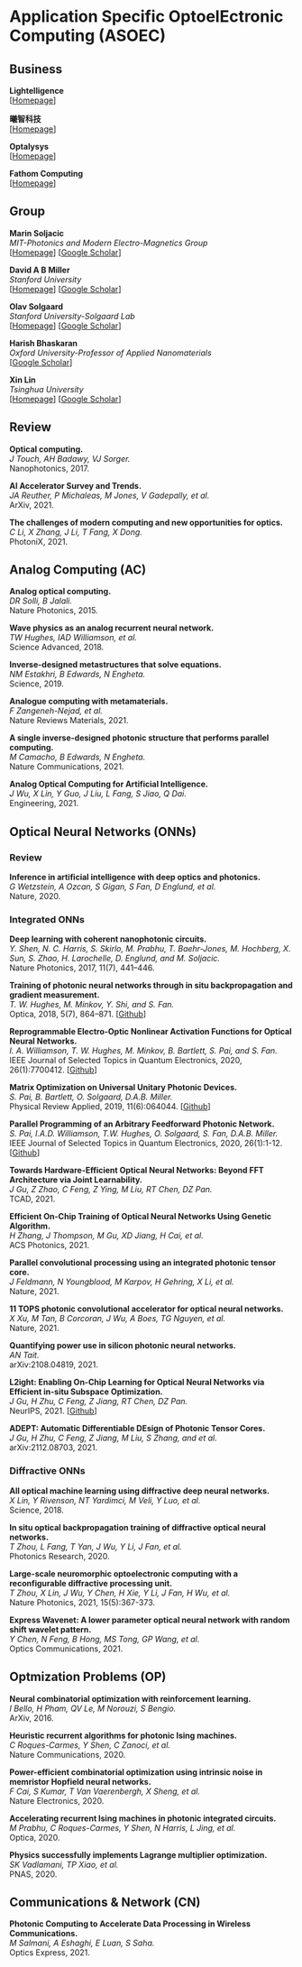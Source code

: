 # Application Specific OptoelEctronic Computing (ASOEC)

## Business

**Lightelligence**<br>
[[Homepage](https://www.lightelligence.ai/)]

**曦智科技**<br>
[[Homepage](https://www.lightelligence.co/)]

**Optalysys**<br>
[[Homepage](https://optalysys.com/)]

**Fathom Computing**<br>
[[Homepage](https://fathomradiant.com/)]

## Group

**Marin Soljacic**<br>
*MIT-Photonics and Modern Electro-Magnetics Group*<br>
[[Homepage](https://www.rle.mit.edu/marin/)]
[[Google Scholar](https://scholar.google.co.jp/citations?user=jpqAJIMAAAAJ&hl=en&oi=ao)]

**David A B Miller**<br>
*Stanford University*<br>
[[Homepage](https://ee.stanford.edu/~dabm/)]
[[Google Scholar](https://scholar.google.co.jp/citations?user=mF_qs5sAAAAJ&hl=en&oi=ao)]

**Olav Solgaard**<br>
*Stanford University-Solgaard Lab*<br>
[[Homepage](https://solgaardlab.stanford.edu/)]
[[Google Scholar](https://scholar.google.co.jp/citations?user=KW4vFygAAAAJ&hl=en&oi=ao)]

**Harish Bhaskaran**<br>
*Oxford University-Professor of Applied Nanomaterials*<br>
[[Google Scholar](https://xueshu.lanfanshu.cn/citations?user=jwZZEfMAAAAJ&hl=zh-CN&oi=ao)]

**Xin Lin**<br>
*Tsinghua University*<br>
[[Homepage](https://www.photoniccomputing.org/)]
[[Google Scholar](https://xueshu.lanfanshu.cn/citations?hl=zh-CN&user=Z9hIhiEAAAAJ)]

## Review

**Optical computing.**<br>
*J Touch, AH Badawy, VJ Sorger.*<br>
Nanophotonics, 2017.

**AI Accelerator Survey and Trends.**<br>
*JA Reuther, P Michaleas, M Jones, V Gadepally, et al.*<br>
ArXiv, 2021.

**The challenges of modern computing and new opportunities for optics.**<br>
*C Li, X Zhang, J Li, T Fang, X Dong.*<br>
PhotoniX, 2021.

## Analog Computing (AC)

**Analog optical computing.**<br>
*DR Solli, B Jalali.*<br>
Nature Photonics, 2015.

**Wave physics as an analog recurrent neural network.**<br>
*TW Hughes, IAD Williamson, et al.*<br>
Science Advanced, 2018.

**Inverse-designed metastructures that solve equations.**<br>
*NM Estakhri, B Edwards, N Engheta.*<br>
Science, 2019.

**Analogue computing with metamaterials.**<br>
*F Zangeneh-Nejad, et al.*<br>
Nature Reviews Materials, 2021.

**A single inverse-designed photonic structure that performs parallel computing.**<br>
*M Camacho, B Edwards, N Engheta.*<br>
Nature Communications, 2021.

**Analog Optical Computing for Artificial Intelligence.**<br>
*J Wu, X Lin, Y Guo, J Liu, L Fang, S Jiao, Q Dai.*<br>
Engineering, 2021.

## Optical Neural Networks (ONNs)

### Review

**Inference in artificial intelligence with deep optics and photonics.**<br>
*G Wetzstein, A Ozcan, S Gigan, S Fan, D Englund, et al.*<br>
Nature, 2020.

### Integrated ONNs

**Deep learning with coherent nanophotonic circuits.**<br>
*Y. Shen, N. C. Harris, S. Skirlo, M. Prabhu, T. Baehr-Jones, M. Hochberg, X. Sun, S. Zhao, H. Larochelle, D. Englund, and M. Soljacic.*<br>
Nature Photonics, 2017, 11(7), 441–446.

**Training of photonic neural networks through in situ backpropagation and gradient measurement.**<br>
*T. W. Hughes, M. Minkov, Y. Shi, and S. Fan.*<br>
Optica, 2018, 5(7), 864–871.
[[Github](https://github.com/fancompute/neuroptica)]

**Reprogrammable Electro-Optic Nonlinear Activation Functions for Optical Neural Networks.**<br>
*I. A. Williamson, T. W. Hughes, M. Minkov, B. Bartlett, S. Pai, and S. Fan.*<br>
IEEE Journal of Selected Topics in Quantum Electronics, 2020, 26(1):7700412.
[[Github](https://github.com/fancompute/neuroptica)]

**Matrix Optimization on Universal Unitary Photonic Devices.**<br>
*S. Pai, B. Bartlett, O. Solgaard, D.A.B. Miller.*<br>
Physical Review Applied, 2019, 11(6):064044.
[[Github](https://github.com/solgaardlab/neurophox)]

**Parallel Programming of an Arbitrary Feedforward Photonic Network.**<br>
*S. Pai, I.A.D. Williamson, T.W. Hughes, O. Solgaard, S. Fan, D.A.B. Miller.*<br>
IEEE Journal of Selected Topics in Quantum Electronics, 2020, 26(1):1-12.
[[Github](https://github.com/solgaardlab/neurophox)]

**Towards Hardware-Efficient Optical Neural Networks: Beyond FFT Architecture via Joint Learnability.**<br>
*J Gu, Z Zhao, C Feng, Z Ying, M Liu, RT Chen, DZ Pan.*<br>
TCAD, 2021.

**Efficient On-Chip Training of Optical Neural Networks Using Genetic Algorithm.**<br>
*H Zhang, J Thompson, M Gu, XD Jiang, H Cai, et al.*<br>
ACS Photonics, 2021.

**Parallel convolutional processing using an integrated photonic tensor core.**<br>
*J Feldmann, N Youngblood, M Karpov, H Gehring, X Li, et al.*<br>
Nature, 2021.

**11 TOPS photonic convolutional accelerator for optical neural networks.**<br>
*X Xu, M Tan, B Corcoran, J Wu, A Boes, TG Nguyen, et al.*<br>
Nature, 2021.

**Quantifying power use in silicon photonic neural networks.**<br>
*AN Tait.*<br>
arXiv:2108.04819, 2021.

**L2ight: Enabling On-Chip Learning for Optical Neural Networks via Efficient in-situ Subspace Optimization.**<br>
*J Gu, H Zhu, C Feng, Z Jiang, RT Chen, DZ Pan.*<br>
NeurIPS, 2021. 
[[Github](https://github.com/JeremieMelo/L2ight)]

**ADEPT: Automatic Differentiable DEsign of Photonic Tensor Cores.**<br>
*J Gu, H Zhu, C Feng, Z Jiang, M Liu, S Zhang, and et al.*<br>
arXiv:2112.08703, 2021.

### Diffractive ONNs

**All optical machine learning using diffractive deep neural networks.**<br>
*X Lin, Y Rivenson, NT Yardimci, M Veli, Y Luo, et al.*<br>
Science, 2018.

**In situ optical backpropagation training of diffractive optical neural networks.**<br>
*T Zhou, L Fang, T Yan, J Wu, Y Li, J Fan, et al.*<br>
Photonics Research, 2020.

**Large-scale neuromorphic optoelectronic computing with a reconfigurable diffractive processing unit.**<br>
*T Zhou, X Lin, J Wu, Y Chen, H Xie, Y Li, J Fan, H Wu, et al.*<br>
Nature Photonics, 2021, 15(5):367-373.

**Express Wavenet: A lower parameter optical neural network with random shift wavelet pattern.**<br>
*Y Chen, N Feng, B Hong, MS Tong, GP Wang, et al.*<br>
Optics Communications, 2021.

## Optmization Problems (OP)

**Neural combinatorial optimization with reinforcement learning.**<br>
*I Bello, H Pham, QV Le, M Norouzi, S Bengio.*<br>
ArXiv, 2016.

**Heuristic recurrent algorithms for photonic Ising machines.**<br>
*C Roques-Carmes, Y Shen, C Zanoci, et al.*<br>
Nature Communications, 2020.

**Power-efficient combinatorial optimization using intrinsic noise in memristor Hopfield neural networks.**<br>
*F Cai, S Kumar, T Van Vaerenbergh, X Sheng, et al.*<br>
Nature Electronics, 2020.

**Accelerating recurrent Ising machines in photonic integrated circuits.**<br>
*M Prabhu, C Roques-Carmes, Y Shen, N Harris, L Jing, et al.*<br>
Optica, 2020.

**Physics successfully implements Lagrange multiplier optimization.**<br>
*SK Vadlamani, TP Xiao, et al.*<br>
PNAS, 2020.

## Communications & Network (CN)

**Photonic Computing to Accelerate Data Processing in Wireless Communications.**<br>
*M Salmani, A Eshaghi, E Luan, S Saha.*<br>
Optics Express, 2021.
